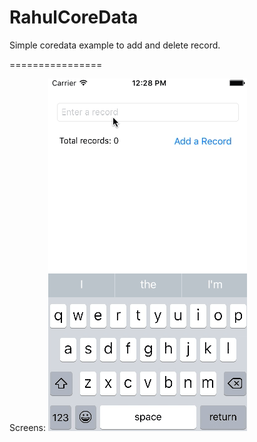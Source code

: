 # RahulCoreData
Simple coredata example to add and delete record.

================

Screens:
![Picture](https://github.com/RahulM1987/RahulCoreData/blob/master/CoreData.gif)
